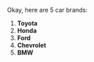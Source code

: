 Okay, here are 5 car brands:

1.  **Toyota**
2.  **Honda**
3.  **Ford**
4.  **Chevrolet**
5.  **BMW**
